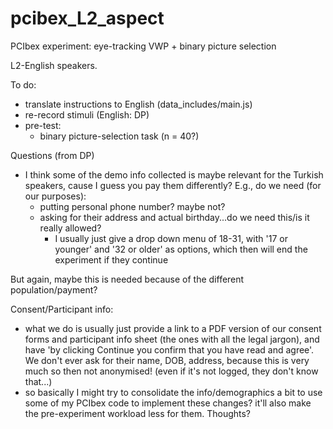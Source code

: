 # pcibex_L2_aspect

PCIbex experiment: eye-tracking VWP + binary picture selection 

L2-English speakers.

To do:

- translate instructions to English (data_includes/main.js)
- re-record stimuli (English: DP)
- pre-test:
  - binary picture-selection task (n = 40?)
  
  
Questions (from DP)

- I think some of the demo info collected is maybe relevant for the Turkish speakers, cause I guess you pay them differently?  E.g., do we need (for our purposes):
  - putting personal phone number? maybe not?
  - asking for their address and actual birthday...do we need this/is it really allowed?
    + I usually just give a drop down menu of 18-31, with '17 or younger' and '32 or older' as options, which then will end the experiment if they continue

But again, maybe this is needed because of the different population/payment?

Consent/Participant info:

- what we do is usually just provide a link to a PDF version of our consent forms and participant info sheet (the ones with all the legal jargon), and have 'by clicking Continue you confirm that you have read and agree'. We don't ever ask for their name, DOB, address, because this is very much so then not anonymised! (even if it's not logged, they don't know that...)
- so basically I might try to consolidate the info/demographics a bit to use some of my PCIbex code to implement these changes? it'll also make the pre-experiment workload less for them. Thoughts?
  
